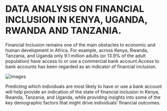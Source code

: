 # DATA ANALYSIS ON FINANCIAL INCLUSION IN KENYA, UGANDA, RWANDA AND TANZANIA.

Financial Inclusion remains one of the main obstacles to economic and human development in Africa. For example, across Kenya, Rwanda, Tanzania, and Uganda only 9.1 million adults (or 13.9% of the adult population) have access to or use a commercial bank account.Access to bank accounts has been regarded as an indicator of financial inclusion.

![images](https://user-images.githubusercontent.com/56545228/70414948-608eed80-1a10-11ea-8104-0ddf6ea3ae46.jpg)

Predicting which individuals are most likely to have or use a bank account will help provide an indication of the state of financial inclusion in Kenya, Rwanda, Tanzania, and Uganda, while providing insights into some of the key demographic factors that might drive individuals’ financial outcomes.
